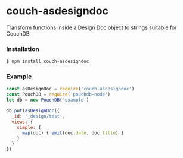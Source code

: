 # couch-asdesigndoc

Transform functions inside a Design Doc object to strings suitable for CouchDB


### Installation

```bash
$ npm install couch-asdesigndoc
```

### Example

```javascript
const asDesignDoc = require('couch-asdesigndoc')
const PouchDB = require('pouchdb-node')
let db = new PouchDB('example')

db.put(asDesignDoc({
  _id: '_design/test',
  views: {
    simple: {
      map(doc) { emit(doc.date, doc.title) }
    }
  }
})
```

